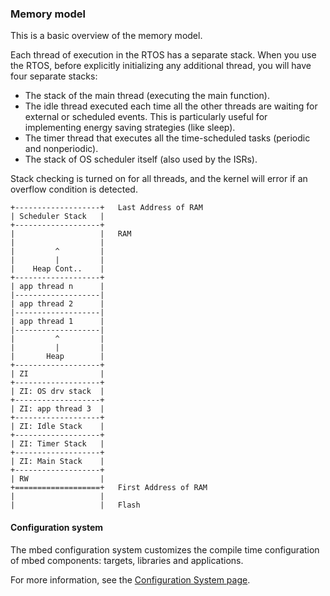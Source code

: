 ### Memory model

This is a basic overview of the memory model.

Each thread of execution in the RTOS has a separate stack. When you use the RTOS, before explicitly initializing any additional thread, you will have four separate stacks:

* The stack of the main thread (executing the main function).
* The idle thread executed each time all the other threads are waiting for external or scheduled events. This is particularly useful for implementing energy saving strategies (like sleep).
* The timer thread that executes all the time-scheduled tasks (periodic and nonperiodic).
* The stack of OS scheduler itself (also used by the ISRs).

Stack checking is turned on for all threads, and the kernel will error if an overflow condition is detected.

```
+-------------------+   Last Address of RAM
| Scheduler Stack   |
+-------------------+
|                   |   RAM
|                   |
|         ^         |
|         |         |
|    Heap Cont..    |
+-------------------+
| app thread n      |
|-------------------|
| app thread 2      |
|-------------------|
| app thread 1      |
|-------------------|
|         ^         |
|         |         |
|       Heap        |
+-------------------+
| ZI                |
+-------------------+
| ZI: OS drv stack  |
+-------------------+
| ZI: app thread 3  |
+-------------------+
| ZI: Idle Stack    |
+-------------------+
| ZI: Timer Stack   |
+-------------------+
| ZI: Main Stack    |
+-------------------+
| RW                |  
+===================+   First Address of RAM
|                   |
|                   |   Flash

```

#### Configuration system

The mbed configuration system customizes the compile time configuration of mbed components: targets, libraries and applications.

For more information, see the [Configuration System page](../advanced/config_system.md).
